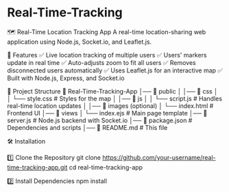 # Real-Time-Tracking
🗺️ Real-Time Location Tracking App
A real-time location-sharing web application using Node.js, Socket.io, and Leaflet.js.

📌 Features
✅ Live location tracking of multiple users
✅ Users' markers update in real time
✅ Auto-adjusts zoom to fit all users
✅ Removes disconnected users automatically
✅ Uses Leaflet.js for an interactive map
✅ Built with Node.js, Express, and Socket.io

📂 Project Structure
📁 Real-Time-Tracking-App
│── 📁 public
│   │── 📁 css
│   │   └── style.css  # Styles for the map
│   │── 📁 js
│   │   └── script.js  # Handles real-time location updates
│   │── 📁 images (optional)
│   └── index.html  # Frontend UI
│── 📁 views
│   └── index.ejs  # Main page template
│── 📄 server.js  # Node.js backend with Socket.io
│── 📄 package.json  # Dependencies and scripts
│── 📄 README.md  # This file

🛠️ Installation

1️⃣ Clone the Repository
git clone https://github.com/your-username/real-time-tracking-app.git
cd real-time-tracking-app

2️⃣ Install Dependencies
npm install
